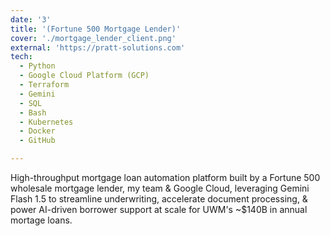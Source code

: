 ```yaml
---
date: '3'
title: '(Fortune 500 Mortgage Lender)'
cover: './mortgage_lender_client.png'
external: 'https://pratt-solutions.com'
tech:
  - Python
  - Google Cloud Platform (GCP)
  - Terraform
  - Gemini
  - SQL
  - Bash
  - Kubernetes
  - Docker
  - GitHub

---
```


High-throughput mortgage loan automation platform built by a Fortune 500 wholesale mortgage lender, my team & Google Cloud, leveraging Gemini Flash 1.5 to streamline underwriting, accelerate document processing, & power AI-driven borrower support at scale for UWM's ~$140B in annual mortage loans.
